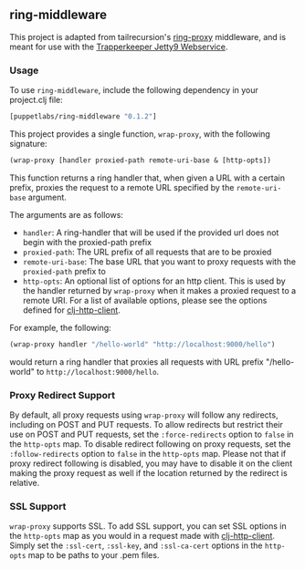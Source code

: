 ## ring-middleware

This project is adapted from tailrecursion's
[ring-proxy](https://github.com/tailrecursion/ring-proxy) middleware, and is
meant for use with the [Trapperkeeper Jetty9 Webservice](https://github.com/puppetlabs/trapperkeeper-webserver-jetty9).

### Usage

To use `ring-middleware`, include the following dependency in your project.clj file:

```clj
[puppetlabs/ring-middleware "0.1.2"]
```

This project provides a single function, `wrap-proxy`, with the following signature:

```clj
(wrap-proxy [handler proxied-path remote-uri-base & [http-opts])
```

This function returns a ring handler that, when given a URL with a certain prefix, proxies the request
to a remote URL specified by the `remote-uri-base` argument.

The arguments are as follows:

* `handler`: A ring-handler that will be used if the provided url does not begin with the proxied-path prefix
* `proxied-path`: The URL prefix of all requests that are to be proxied
* `remote-uri-base`: The base URL that you want to proxy requests with the `proxied-path` prefix to
* `http-opts`: An optional list of options for an http client. This is used by the handler returned by
  `wrap-proxy` when it makes a proxied request to a remote URI. For a list of available options, please
  see the options defined for [clj-http-client](https://github.com/puppetlabs/clj-http-client).

For example, the following:

```clj
(wrap-proxy handler "/hello-world" "http://localhost:9000/hello")
```
would return a ring handler that proxies all requests with URL prefix "/hello-world" to
`http://localhost:9000/hello`.

### Proxy Redirect Support

By default, all proxy requests using `wrap-proxy` will follow any redirects, including on POST and PUT
requests. To allow redirects but restrict their use on POST and PUT requests, set the `:force-redirects`
option to `false` in the `http-opts` map. To disable redirect following on proxy requests, set the
`:follow-redirects` option to `false` in the `http-opts` map. Please not that if proxy redirect following
is disabled, you may have to disable it on the client making the proxy request as well if the location returned
by the redirect is relative.

### SSL Support

`wrap-proxy` supports SSL. To add SSL support, you can set SSL options in the `http-opts` map as you would in
a request made with [clj-http-client](https://github.com/puppetlabs/clj-http-client). Simply set the
`:ssl-cert`, `:ssl-key`, and `:ssl-ca-cert` options in the `http-opts` map to be paths to your .pem files.